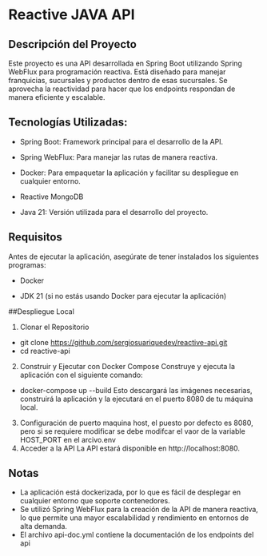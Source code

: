 # Reactive JAVA API
## Descripción del Proyecto
Este proyecto es una API desarrollada en Spring Boot utilizando Spring WebFlux para programación reactiva. Está diseñado para manejar franquicias, sucursales y productos dentro de esas sucursales. Se aprovecha la reactividad para hacer que los endpoints respondan de manera eficiente y escalable.

## Tecnologías Utilizadas:
- Spring Boot: Framework principal para el desarrollo de la API.

- Spring WebFlux: Para manejar las rutas de manera reactiva.

- Docker: Para empaquetar la aplicación y facilitar su despliegue en cualquier entorno.

- Reactive MongoDB

- Java 21: Versión utilizada para el desarrollo del proyecto.

## Requisitos
Antes de ejecutar la aplicación, asegúrate de tener instalados los siguientes programas:

- Docker

- JDK 21 (si no estás usando Docker para ejecutar la aplicación)

##Despliegue Local
1. Clonar el Repositorio
 - git clone https://github.com/sergiosuariquedev/reactive-api.git
 - cd reactive-api
2. Construir y Ejecutar con Docker Compose
Construye y ejecuta la aplicación con el siguiente comando:
 - docker-compose up --build
Esto descargará las imágenes necesarias, construirá la aplicación y la ejecutará en el puerto 8080 de tu máquina local.
3. Configuración de puerto maquina host, el puesto por defecto es 8080, pero si se requiere modificar se debe modifcar el vaor de la variable HOST_PORT en el arcivo.env
4. Acceder a la API
La API estará disponible en http://localhost:8080.

## Notas
- La aplicación está dockerizada, por lo que es fácil de desplegar en cualquier entorno que soporte contenedores.
- Se utilizó Spring WebFlux para la creación de la API de manera reactiva, lo que permite una mayor escalabilidad y rendimiento en entornos de alta demanda.
- El archivo api-doc.yml contiene la documentación de los endpoints del api
